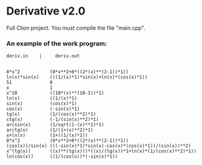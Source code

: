 # Derivative v2.0

Full Clion project. You must compile the file "main.cpp".

### An example of the work program:      

    deriv.in    |     deriv.out

    
    8*x^2           (0*x**2+8*((2*(x)**(2-1))*1))
    ln(x)*sin(x)    (((1/(x)*1)*sin(x)+ln(x)*(cos(x)*1))
    51              0
    x               1
    x^10            ((10*(x)**(10-1))*1)
    ln(x)           ((1/(x)*1)
    sin(x)          (cos(x)*1)
    cos(x)          (-sin(x)*1)
    tg(x)           (1/(cos(x)**2)*1)
    ctg(x)          (-1/(sin(x)**2)*1)
    arcsin(x)       (1/sqrt(1-(x)**2)*1)
    arctg(x)        (1/(1+(x)**2)*1)
    x+ln(x)         (1+((1/(x)*1))
    8*x^2           (0*x**2+8*((2*(x)**(2-1))*1))
    (cos(x))/sin(x) (((-sin(x)*1)*sin(x)-cos(x)*(cos(x)*1))/(sin(x))**2)
    x^(tg(x))       ((x)**(tg(x)))*((x)/(tg(x))*1+ln(x)*(1/(cos(x)**2)*1))
    ln(cos(x))      ((1/(cos(x))*(-sin(x)*1))
